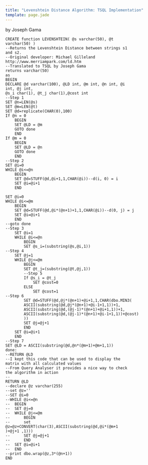 ```yaml
---
title: "Levenshtein Distance Algorithm: TSQL Implementation"
template: page.jade
---
```


by Joseph Gama

	CREATE function LEVENSHTEIN( @s varchar(50), @t
	varchar(50) ) 
	--Returns the Levenshtein Distance between strings s1
	and s2.
	--Original developer: Michael Gilleland   
	http://www.merriampark.com/ld.htm
	--Translated to TSQL by Joseph Gama
	returns varchar(50)
	as
	BEGIN
	DECLARE @d varchar(100), @LD int, @m int, @n int, @i
	int, @j int,
	@s_i char(1), @t_j char(1),@cost int
	--Step 1
	SET @n=LEN(@s)
	SET @m=LEN(@t)
	SET @d=replicate(CHAR(0),100)
	If @n = 0
		BEGIN
		SET @LD = @m
		GOTO done
		END
	If @m = 0
		BEGIN
		SET @LD = @n
		GOTO done
		END
	--Step 2
	SET @i=0
	WHILE @i<=@n
		BEGIN
		SET @d=STUFF(@d,@i+1,1,CHAR(@i))--d(i, 0) = i
		SET @i=@i+1
		END

	SET @i=0
	WHILE @i<=@m
		BEGIN
		SET @d=STUFF(@d,@i*(@n+1)+1,1,CHAR(@i))--d(0, j) = j
		SET @i=@i+1
		END
	--goto done
	--Step 3
		SET @i=1
		WHILE @i<=@n
			BEGIN
			SET @s_i=(substring(@s,@i,1))
	--Step 4
		SET @j=1
		WHILE @j<=@m
			BEGIN
			SET @t_j=(substring(@t,@j,1))
			--Step 5
			If @s_i = @t_j
				SET @cost=0
			ELSE
				SET @cost=1
	--Step 6
			SET @d=STUFF(@d,@j*(@n+1)+@i+1,1,CHAR(dbo.MIN3(
			ASCII(substring(@d,@j*(@n+1)+@i-1+1,1))+1,
			ASCII(substring(@d,(@j-1)*(@n+1)+@i+1,1))+1,
			ASCII(substring(@d,(@j-1)*(@n+1)+@i-1+1,1))+@cost)
			))
			SET @j=@j+1
			END
		SET @i=@i+1
		END      
	--Step 7
	SET @LD = ASCII(substring(@d,@n*(@m+1)+@m+1,1))
	done:
	--RETURN @LD
	--I kept this code that can be used to display the
	matrix with all calculated values
	--From Query Analyser it provides a nice way to check
	the algorithm in action
	--
	RETURN @LD
	--declare @z varchar(255)
	--set @z=''
	--SET @i=0
	--WHILE @i<=@n
	--	BEGIN
	--	SET @j=0
	--	WHILE @j<=@m
	--		BEGIN
	--		set
	@z=@z+CONVERT(char(3),ASCII(substring(@d,@i*(@m+1
	)+@j+1 ,1)))
	--		SET @j=@j+1 
	--		END
	--	SET @i=@i+1
	--	END
	--print dbo.wrap(@z,3*(@n+1))
	END








<!--
     FILE ARCHIVED ON 8:45:20 May 26, 2012 AND RETRIEVED FROM THE
     INTERNET ARCHIVE ON 3:46:13 Feb 10, 2013.
     JAVASCRIPT APPENDED BY WAYBACK MACHINE, COPYRIGHT INTERNET ARCHIVE.

     ALL OTHER CONTENT MAY ALSO BE PROTECTED BY COPYRIGHT (17 U.S.C.
     SECTION 108(a)(3)).
-->
